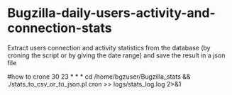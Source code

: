 # Bugzilla-daily-users-activity-and-connection-stats

Extract users connection and activity statistics from the database (by croning the script or by giving the date range) and save the result in a json file

#how to crone
30 23 * * * cd /home/bgzuser/Bugzilla_stats && ./stats_to_csv_or_to_json.pl cron >> logs/stats_log.log 2>&1
